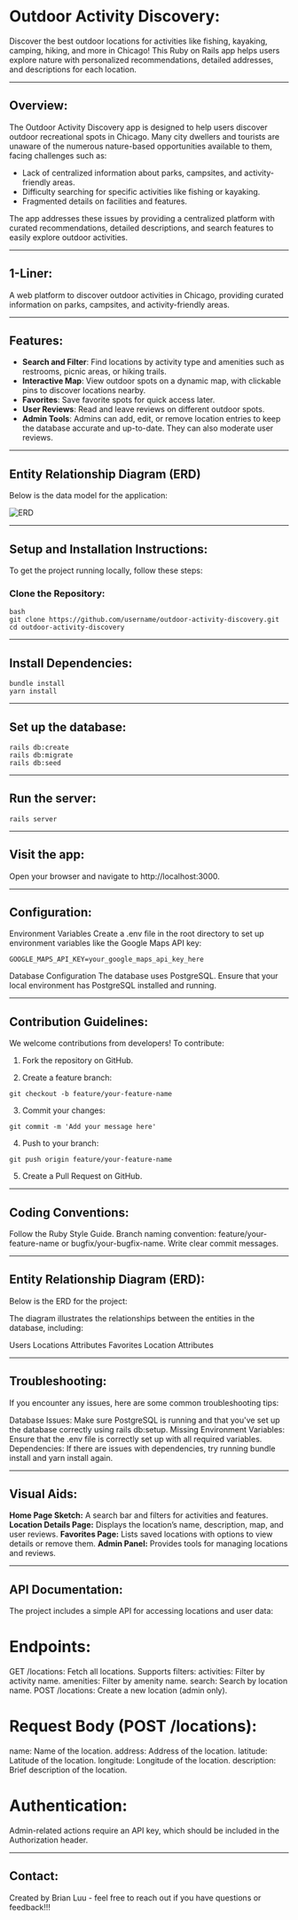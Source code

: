 # Outdoor Activity Discovery:

Discover the best outdoor locations for activities like fishing, kayaking, camping, hiking, and more in Chicago! This Ruby on Rails app helps users explore nature with personalized recommendations, detailed addresses, and descriptions for each location.

---

## Overview:

The Outdoor Activity Discovery app is designed to help users discover outdoor recreational spots in Chicago. Many city dwellers and tourists are unaware of the numerous nature-based opportunities available to them, facing challenges such as:

- Lack of centralized information about parks, campsites, and activity-friendly areas.
- Difficulty searching for specific activities like fishing or kayaking.
- Fragmented details on facilities and features.

The app addresses these issues by providing a centralized platform with curated recommendations, detailed descriptions, and search features to easily explore outdoor activities.

---

## 1-Liner:

A web platform to discover outdoor activities in Chicago, providing curated information on parks, campsites, and activity-friendly areas.

---

## Features:

- **Search and Filter**: Find locations by activity type and amenities such as restrooms, picnic areas, or hiking trails.
- **Interactive Map**: View outdoor spots on a dynamic map, with clickable pins to discover locations nearby.
- **Favorites**: Save favorite spots for quick access later.
- **User Reviews**: Read and leave reviews on different outdoor spots.
- **Admin Tools**: Admins can add, edit, or remove location entries to keep the database accurate and up-to-date. They can also moderate user reviews.

---

## Entity Relationship Diagram (ERD)

Below is the data model for the application:

![ERD][erd]

---

## Setup and Installation Instructions:

To get the project running locally, follow these steps:

### Clone the Repository:

```
bash
git clone https://github.com/username/outdoor-activity-discovery.git
cd outdoor-activity-discovery
```

---

## Install Dependencies:

```
bundle install
yarn install
```

---

## Set up the database:

```
rails db:create
rails db:migrate
rails db:seed
```

---

## Run the server:

```
rails server
```

---

## Visit the app:

Open your browser and navigate to http://localhost:3000.

---

## Configuration:

Environment Variables
Create a .env file in the root directory to set up environment variables like the Google Maps API key:

```
GOOGLE_MAPS_API_KEY=your_google_maps_api_key_here
```

Database Configuration
The database uses PostgreSQL. Ensure that your local environment has PostgreSQL installed and running.

---

## Contribution Guidelines:

We welcome contributions from developers! To contribute:

1) Fork the repository on GitHub.

2) Create a feature branch:

```
git checkout -b feature/your-feature-name
```

3) Commit your changes:

```
git commit -m 'Add your message here'
```

4) Push to your branch:

```
git push origin feature/your-feature-name
```

5) Create a Pull Request on GitHub.

---

## Coding Conventions:

Follow the Ruby Style Guide.
Branch naming convention: feature/your-feature-name or bugfix/your-bugfix-name.
Write clear commit messages.

---

## Entity Relationship Diagram (ERD):

Below is the ERD for the project:

The diagram illustrates the relationships between the entities in the database, including:

Users
Locations
Attributes
Favorites
Location Attributes

---

## Troubleshooting:

If you encounter any issues, here are some common troubleshooting tips:

Database Issues: Make sure PostgreSQL is running and that you've set up the database correctly using rails db:setup.
Missing Environment Variables: Ensure that the .env file is correctly set up with all required variables.
Dependencies: If there are issues with dependencies, try running bundle install and yarn install again.

---

## Visual Aids:

**Home Page Sketch:** A search bar and filters for activities and features.
**Location Details Page:** Displays the location’s name, description, map, and user reviews.
**Favorites Page:** Lists saved locations with options to view details or remove them.
**Admin Panel:** Provides tools for managing locations and reviews.

---

## API Documentation:

The project includes a simple API for accessing locations and user data:

# Endpoints:
  GET /locations: Fetch all locations. Supports filters:
    activities: Filter by activity name.
    amenities: Filter by amenity name.
    search: Search by location name.
  POST /locations: Create a new location (admin only).

# Request Body (POST /locations):
  name: Name of the location.
  address: Address of the location.
  latitude: Latitude of the location.
  longitude: Longitude of the location.
  description: Brief description of the location.

# Authentication:
  Admin-related actions require an API key, which should be included in the Authorization header.

---

## Contact:

Created by Brian Luu - feel free to reach out if you have questions or feedback!!!


[def]: ./erd.png
[erd]: ./erd.png
